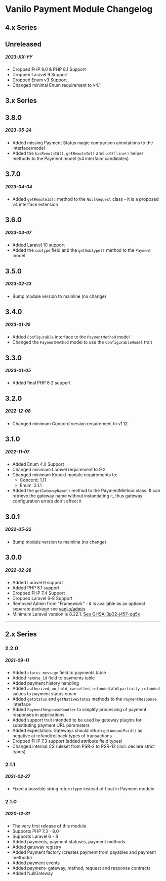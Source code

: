 # Vanilo Payment Module Changelog

## 4.x Series

## Unreleased
##### 2023-XX-YY

- Dropped PHP 8.0 & PHP 8.1 Support
- Dropped Laravel 9 Support
- Dropped Enum v3 Support
- Changed minimal Enum requirement to v4.1

## 3.x Series

## 3.8.0
##### 2023-05-24

- Added missing Payment Status magic comparison annotations to the interface/model
- Added the `hasRemoteId()`, `getRemoteId()` and `isOffline()` helper methods to the Payment model (v4 interface candidates)

## 3.7.0
##### 2023-04-04

- Added `getRemoteId()` method to the `NullRequest` class - it is a proposed v4 interface extension

## 3.6.0
##### 2023-03-07

- Added Laravel 10 support
- Added the `subtype` field and the `getSubtype()` method to the `Payment` model

## 3.5.0
##### 2023-02-23

- Bump module version to mainline (no change)

## 3.4.0
##### 2023-01-25

- Added `Configurable` interface to the `PaymentMethod` model
- Changed the `PaymentMethod` model to use the `ConfigurableModel` trait

## 3.3.0
##### 2023-01-05

- Added final PHP 8.2 support

## 3.2.0
##### 2022-12-08

- Changed minimum Concord version requirement to v1.12

## 3.1.0
##### 2022-11-07

- Added Enum 4.0 Support
- Changed minimum Laravel requirement to 9.2
- Changed minimum Konekt module requirements to:
    - Concord: 1.11
    - Enum: 3.1.1
- Added the `getGatewayName()` method to the PaymentMethod class.
  It can retrieve the gateway name without instantiating it,
  thus gateway configuration errors don't affect it

## 3.0.1
##### 2022-05-22

- Bump module version to mainline (no change)

## 3.0.0
##### 2022-02-28

- Added Laravel 9 support
- Added PHP 8.1 support
- Dropped PHP 7.4 Support
- Dropped Laravel 6-8 Support
- Removed Admin from "Framework" - it is available as an optional separate package see [vanilo/admin](https://github.com/vanilophp/admin) 
- Minimum Laravel version is 8.22.1. [See GHSA-3p32-j457-pg5x](https://github.com/advisories/GHSA-3p32-j457-pg5x)


---

## 2.x Series

### 2.2.0
##### 2021-09-11

- Added `status_message` field to payments table
- Added `remote_id` field to payments table
- Added payment history handling
- Added `authorized`, `on_hold`, `cancelled`, `refunded` and `partially_refunded` values to payment status enum
- Added `getStatus` and `getNativeStatus` methods to the `PaymentResponse` interface
- Added `PaymentResponseHandler` to simplify processing of payment responses in applications
- Added support trait intended to be used by gateway plugins for substituting payment URL parameters
- Added expectation: Gateways should return `getAmountPaid()` as negative at refund/rollback types of transactions
- Dropped PHP 7.3 support (added attribute field types)
- Changed internal CS ruleset from PSR-2 to PSR-12 (incl. declare strict types)

### 2.1.1
##### 2021-02-27

- Fixed a possible string return type instead of float in Payment module

### 2.1.0
##### 2020-12-31

- The very first release of this module
- Supports PHP 7.3 - 8.0
- Supports Laravel 6 - 8
- Added payments, payment statuses, payment methods
- Added gateway registry
- Added Payment factory (creates payment from payables and payment methods)
- Added payment events
- Added payment- gateway, method, request and response contracts
- Added NullGateway
